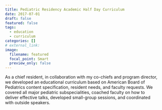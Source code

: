 ```yaml
---
title: Pediatric Residency Academic Half Day Curriculum
date: 2017-07-01
draft: false
featured: false
tags:
  - education
  - curriculum
categories: []
# external_link:
image:
  filename: featured
  focal_point: Smart
  preview_only: false
---
```

As a chief resident, in collaboration with my co-chiefs and program director, we developed an educational curriculum based on American Board of Pediatrics content specification, resident needs, and faculty requests. We covered all major pediatric subspecialities, coached faculty on how to deliver effective talks, developed small-group sessions, and coordinated with outside speakers.
